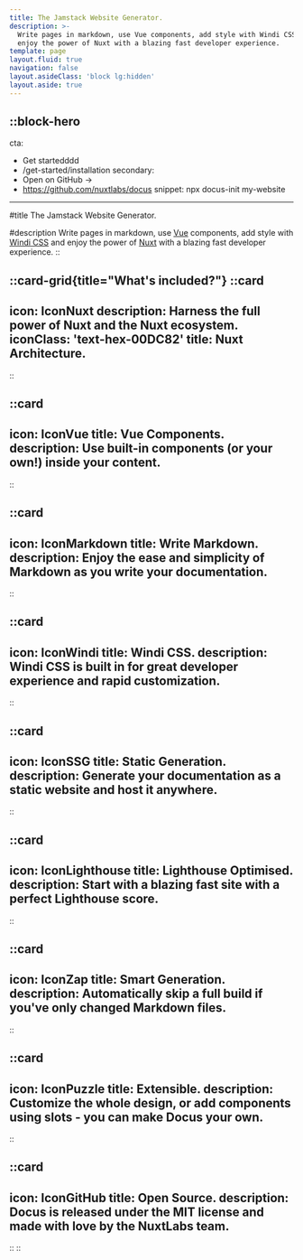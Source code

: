 ```yaml
---
title: The Jamstack Website Generator.
description: >-
  Write pages in markdown, use Vue components, add style with Windi CSS and
  enjoy the power of Nuxt with a blazing fast developer experience.
template: page
layout.fluid: true
navigation: false
layout.asideClass: 'block lg:hidden'
layout.aside: true
---
```


::block-hero
---
cta:
  - Get startedddd
  - /get-started/installation
secondary:
  - Open on GitHub →
  - https://github.com/nuxtlabs/docus
snippet: npx docus-init my-website
---
#title
The Jamstack Website Generator.

#description
Write pages in markdown, use [Vue](https://vuejs.org) components, add style with [Windi CSS](https://windicss.org/) and enjoy the power of [Nuxt](https://nuxtjs.org) with a blazing fast developer experience.
::

::card-grid{title="What's included?"}
  ::card
  ---
  icon: IconNuxt
  description: Harness the full power of Nuxt and the Nuxt ecosystem.
  iconClass: 'text-hex-00DC82' 
  title: Nuxt Architecture.
  ---
  ::

  ::card
  ---
  icon: IconVue
  title: Vue Components.
  description: Use built-in components (or your own!) inside your content.
  ---
  ::

  ::card
  ---
  icon: IconMarkdown
  title: Write Markdown.
  description: Enjoy the ease and simplicity of Markdown as you write your documentation.
  ---
  ::

  ::card
  ---
  icon: IconWindi
  title: Windi CSS.
  description: Windi CSS is built in for great developer experience and rapid customization.
  ---
  ::

  ::card
  ---
  icon: IconSSG
  title: Static Generation.
  description: Generate your documentation as a static website and host it anywhere.
  ---
  ::

  ::card
  ---
  icon: IconLighthouse
  title: Lighthouse Optimised.
  description: Start with a blazing fast site with a perfect Lighthouse score.
  ---
  ::

  ::card
  ---
  icon: IconZap
  title: Smart Generation.
  description: Automatically skip a full build if you've only changed Markdown files.
  ---
  ::

  ::card
  ---
  icon: IconPuzzle
  title: Extensible.
  description: Customize the whole design, or add components using slots - you can make Docus your own.
  ---
  ::

  ::card
  ---
  icon: IconGitHub
  title: Open Source.
  description: Docus is released under the MIT license and made with love by the NuxtLabs team.
  ---
  ::
::
